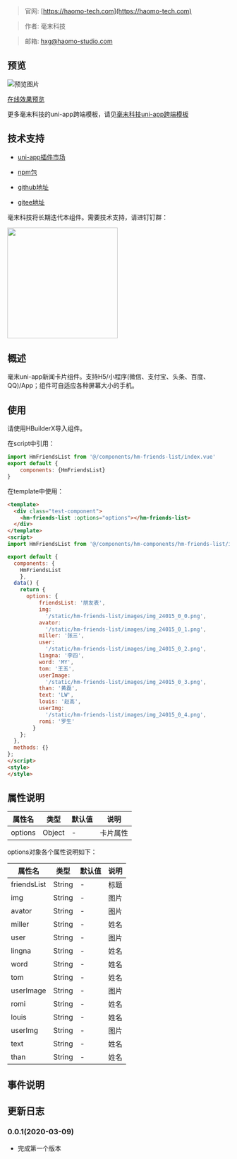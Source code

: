 > 官网: [https://haomo-tech.com](https://haomo-tech.com)

> 作者: 毫末科技

> 邮箱: hxg@haomo-studio.com

## 预览

![预览图片](http://downloads.haomo-tech.com/uniapp/hm-friends-list.png)

[在线效果预览](http://template.uniapp.haomo-tech.com/pages/haomo/test-component/hm-friends-list)

更多毫末科技的uni-app跨端模板，请见[毫末科技uni-app跨端模板](https://haomo-tech.com/sale.html)

## 技术支持

* [uni-app插件市场](https://ext.dcloud.net.cn/plugin?id=1390)

* [npm包](https://www.npmjs.com/package/hm-uniapp-friends-list)

* [github地址](https://github.com/haomo-studio/hm-uniapp-friends-list)

* [gitee地址](https://gitee.com/haomo/hm-uniapp-friends-list)

毫末科技将长期迭代本组件。需要技术支持，请进钉钉群：

<img width="250" src="http://downloads.haomo-tech.com/%E6%AF%AB%E6%9C%ABuniapp%E7%BB%84%E4%BB%B6%E6%8A%80%E6%9C%AF%E6%94%AF%E6%8C%81.jpg">

## 概述

毫末uni-app新闻卡片组件。支持H5/小程序(微信、支付宝、头条、百度、QQ)/App；组件可自适应各种屏幕大小的手机。

## 使用

请使用HBuilderX导入组件。

在script中引用：

```javascript
import HmFriendsList from '@/components/hm-friends-list/index.vue'
export default {
    components: {HmFriendsList}
}
```

在template中使用：

```html
<template>
  <div class="test-component">
    <hm-friends-list :options="options"></hm-friends-list>
  </div>
</template>
<script>
import HmFriendsList from '@/components/hm-components/hm-friends-list/index.vue'

export default {
  components: {
    HmFriendsList
    },
  data() {
    return {
      options: {
          friendsList: '朋友表',
          img:
            '/static/hm-friends-list/images/img_24015_0_0.png',
          avator:
            '/static/hm-friends-list/images/img_24015_0_1.png',
          miller: '张三',
          user:
            '/static/hm-friends-list/images/img_24015_0_2.png',
          lingna: '李四',
          word: 'MY',
          tom: '王五',
          userImage:
            '/static/hm-friends-list/images/img_24015_0_3.png',
          than: '黄磊',
          text: 'LW',
          louis: '赵高',
          userImg:
            '/static/hm-friends-list/images/img_24015_0_4.png',
          romi: '罗生'
        }
    };
  },
  methods: {}
};
</script>
<style>
</style>

```

## 属性说明

| 属性名        | 类型     | 默认值 | 说明                                                                       |
|-----------   |---------|--------|----------------------------------------------------------------------------|
| options        | Object  | -      | 卡片属性                                                                   |

options对象各个属性说明如下：

| 属性名        | 类型     | 默认值 | 说明                                                                       |
|-----------   |---------|--------|----------------------------------------------------------------------------|
| friendsList        | String  | -      | 标题                                                                   |
| img        | String  | -      | 图片                                                                   |
| avator        | String  | -      | 图片                                                                   |
| miller        | String  | -      | 姓名                                                                   |
| user        | String  | -      | 图片                                                                   |
| lingna        | String  | -      | 姓名                                                                   |
| word        | String  | -      | 姓名                                                                   |
| tom        | String  | -      | 姓名                                                                   |
| userImage        | String  | -      | 图片                                                                   |
| romi        | String  | -      | 姓名                                                                   |
| louis        | String  | -      | 姓名                                                                   |
| userImg        | String  | -      | 图片                                                                   |
| text        | String  | -      | 姓名                                                                   |
| than        | String  | -      | 姓名                                                                   |


## 事件说明


## 更新日志

### 0.0.1(2020-03-09)

* 完成第一个版本
